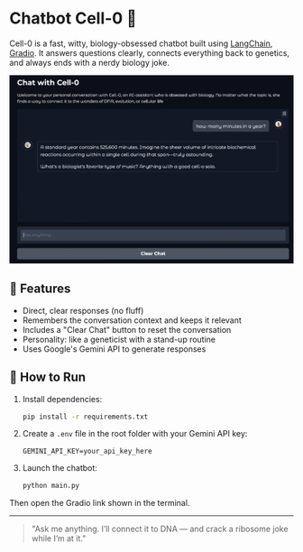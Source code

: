 # Chatbot Cell-0 🧠

Cell-0 is a fast, witty, biology-obsessed chatbot built using [LangChain](https://www.langchain.com/), [Gradio](https://gradio.app/). 
It answers questions clearly, connects everything back to genetics, and always ends with a nerdy biology joke.

![Chatbot Screenshot](img_readme.png)

## 🧬 Features
- Direct, clear responses (no fluff)
- Remembers the conversation context and keeps it relevant
- Includes a "Clear Chat" button to reset the conversation
- Personality: like a geneticist with a stand-up routine
- Uses Google's Gemini API to generate responses

## 🚀 How to Run

1. Install dependencies:

    ```bash
    pip install -r requirements.txt
    ```

2. Create a `.env` file in the root folder with your Gemini API key:

    ```
    GEMINI_API_KEY=your_api_key_here
    ```

3. Launch the chatbot:

    ```bash
    python main.py
    ```

Then open the Gradio link shown in the terminal.

---

> "Ask me anything. I’ll connect it to DNA — and crack a ribosome joke while I’m at it."
